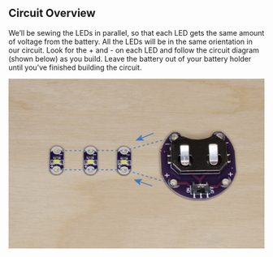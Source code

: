 ## Circuit Overview

We’ll be sewing the LEDs in parallel, so that each LED gets the same amount of voltage from the battery. All the LEDs will be in the same orientation in our circuit. Look for the + and - on each LED and follow the circuit diagram (shown below) as you build. Leave the battery out of your battery holder until you’ve finished building the circuit.

![The circuit for your hat](images/step2.jpg)